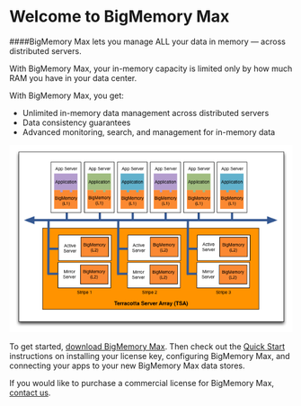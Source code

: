 ---
---
# Welcome to BigMemory Max

####BigMemory Max lets you manage ALL your data in memory &mdash; across distributed servers.

With BigMemory Max, your in-memory capacity is limited only by how much RAM you have in your data center.

With BigMemory Max, you get:

*  Unlimited in-memory data management across distributed servers
*  Data consistency guarantees
*  Advanced monitoring, search, and management for in-memory data

<img src="/images/documentation/TSA.png" />

To get started, [download BigMemory Max](http://www.terracotta.org/downloads). Then check out the [Quick Start](/documentation/4.1/bigmemorymax/quick-start) instructions on installing your license key, configuring BigMemory Max, and connecting your apps to your new BigMemory Max data stores.

If you would like to purchase a commercial license for BigMemory Max, [contact us](http://terracotta.org/contact).
